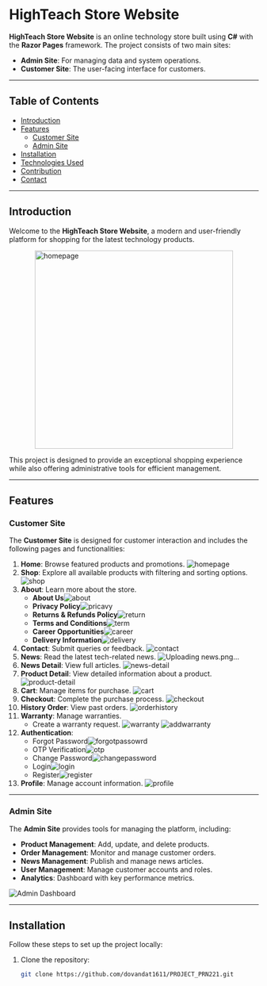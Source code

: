 # HighTeach Store Website

**HighTeach Store Website** is an online technology store built using **C#** with the **Razor Pages** framework. The project consists of two main sites:

- **Admin Site**: For managing data and system operations.
- **Customer Site**: The user-facing interface for customers.

---

## Table of Contents

- [Introduction](#introduction)
- [Features](#features)
  - [Customer Site](#customer-site)
  - [Admin Site](#admin-site)
- [Installation](#installation)
- [Technologies Used](#technologies-used)
- [Contribution](#contribution)
- [Contact](#contact)

---

## Introduction

Welcome to the **HighTeach Store Website**, a modern and user-friendly platform for shopping for the latest technology products. 

<div style="display: flex; justify-content: center;">
  <img src="https://github.com/user-attachments/assets/f73e075b-c9f9-4ea7-a4c2-a85c5058da70" alt="homepage" width="400" />
</div>

This project is designed to provide an exceptional shopping experience while also offering administrative tools for efficient management.

---

## Features

### Customer Site

The **Customer Site** is designed for customer interaction and includes the following pages and functionalities:

1. **Home**: Browse featured products and promotions.
![homepage](https://github.com/user-attachments/assets/3abe7cb7-d0a6-4308-a2a7-307bb3600ab9)
2. **Shop**: Explore all available products with filtering and sorting options.
   ![shop](https://github.com/user-attachments/assets/fabd3669-7423-436f-9298-7c98c6ab0f98)
3. **About**: Learn more about the store.
   - **About Us**![about](https://github.com/user-attachments/assets/ee95915c-43af-47c3-a01f-a4093335b903)
   - **Privacy Policy**![pricavy](https://github.com/user-attachments/assets/a987cdba-409b-4299-815d-df73107f5e2c)
   - **Returns & Refunds Policy**![return](https://github.com/user-attachments/assets/407ed51d-fbb9-42a6-a228-ee8f17e95689)
   - **Terms and Conditions**![term](https://github.com/user-attachments/assets/fa4568b6-c1ca-4d10-9f3e-307eef93a6ec)
   - **Career Opportunities**![career](https://github.com/user-attachments/assets/a0cf3f69-b7dc-4d37-bb9d-122e1953e569)
   - **Delivery Information**![delivery](https://github.com/user-attachments/assets/65b5a972-6e67-4423-9e6a-dc59a4b991cd)
4. **Contact**: Submit queries or feedback.
   ![contact](https://github.com/user-attachments/assets/708676b6-71a9-4d6f-afc4-85abe08d3f9e)
5. **News**: Read the latest tech-related news.
   ![Uploading news.png…]()
6. **News Detail**: View full articles.
   ![news-detail](https://github.com/user-attachments/assets/ce26ba2f-25fa-46a3-aedc-17045649801b)
7. **Product Detail**: View detailed information about a product.
  ![product-detail](https://github.com/user-attachments/assets/77765eec-6362-47d6-aa9d-6a247910c71e)
8. **Cart**: Manage items for purchase.
   ![cart](https://github.com/user-attachments/assets/9f31313f-66bb-412a-afd5-810f3b6ac009)
9. **Checkout**: Complete the purchase process.
  ![checkout](https://github.com/user-attachments/assets/270e615e-6c2b-48c3-997f-1d185437b130)
10. **History Order**: View past orders.
    ![orderhistory](https://github.com/user-attachments/assets/9bf6f2f8-c9d5-4a92-b380-a23f6814773e)
12. **Warranty**: Manage warranties.
    - Create a warranty request.
    ![warranty](https://github.com/user-attachments/assets/9cf26fd3-c09b-4ba6-9ffc-bf46f1298c84)
    ![addwarranty](https://github.com/user-attachments/assets/73f93e75-9356-420b-8c96-337192404d40)
13. **Authentication**:
    - Forgot Password![forgotpassowrd](https://github.com/user-attachments/assets/9b94ef12-4f7d-4a74-8f5b-4140894dcd23)
    - OTP Verification![otp](https://github.com/user-attachments/assets/617a543e-38da-4cf1-8ffc-3fb5ff48d962)
    - Change Password![changepassword](https://github.com/user-attachments/assets/722dcd81-90ae-49d6-8fce-51d69f27b5fc)
    - Login![login](https://github.com/user-attachments/assets/4e53c661-46cf-4e99-8ae5-02afcd060437)
    - Register![register](https://github.com/user-attachments/assets/2e782024-5771-473f-af75-429e1bf3dfd4)
14. **Profile**: Manage account information.
    ![profile](https://github.com/user-attachments/assets/baaf4fce-f0f1-4a11-9e49-e608e312700c)
---

### Admin Site

The **Admin Site** provides tools for managing the platform, including:

- **Product Management**: Add, update, and delete products.
- **Order Management**: Monitor and manage customer orders.
- **News Management**: Publish and manage news articles.
- **User Management**: Manage customer accounts and roles.
- **Analytics**: Dashboard with key performance metrics.

![Admin Dashboard](path/to/admin-dashboard-image.png)

---

## Installation

Follow these steps to set up the project locally:

1. Clone the repository:
   ```bash
   git clone https://github.com/dovandat1611/PROJECT_PRN221.git
